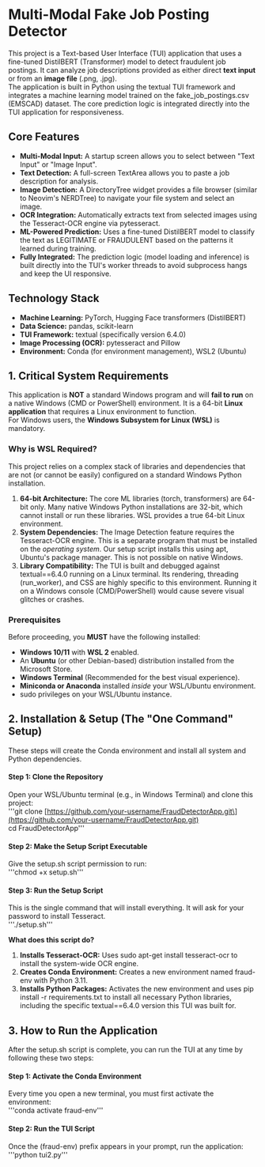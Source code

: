 # **Multi-Modal Fake Job Posting Detector**

This project is a Text-based User Interface (TUI) application that uses a fine-tuned DistilBERT (Transformer) model to detect fraudulent job postings. It can analyze job descriptions provided as either direct **text input** or from an **image file** (.png, .jpg).  
The application is built in Python using the textual TUI framework and integrates a machine learning model trained on the fake\_job\_postings.csv (EMSCAD) dataset. The core prediction logic is integrated directly into the TUI application for responsiveness.

## **Core Features**

* **Multi-Modal Input:** A startup screen allows you to select between "Text Input" or "Image Input".  
* **Text Detection:** A full-screen TextArea allows you to paste a job description for analysis.  
* **Image Detection:** A DirectoryTree widget provides a file browser (similar to Neovim's NERDTree) to navigate your file system and select an image.  
* **OCR Integration:** Automatically extracts text from selected images using the Tesseract-OCR engine via pytesseract.  
* **ML-Powered Prediction:** Uses a fine-tuned DistilBERT model to classify the text as LEGITIMATE or FRAUDULENT based on the patterns it learned during training.  
* **Fully Integrated:** The prediction logic (model loading and inference) is built directly into the TUI's worker threads to avoid subprocess hangs and keep the UI responsive.

## **Technology Stack**

* **Machine Learning:** PyTorch, Hugging Face transformers (DistilBERT)  
* **Data Science:** pandas, scikit-learn  
* **TUI Framework:** textual (specifically version 6.4.0)  
* **Image Processing (OCR):** pytesseract and Pillow  
* **Environment:** Conda (for environment management), WSL2 (Ubuntu)

## **1\. Critical System Requirements**

This application is **NOT** a standard Windows program and will **fail to run** on a native Windows (CMD or PowerShell) environment. It is a 64-bit **Linux application** that requires a Linux environment to function.  
For Windows users, the **Windows Subsystem for Linux (WSL)** is mandatory.

### **Why is WSL Required?**

This project relies on a complex stack of libraries and dependencies that are not (or cannot be easily) configured on a standard Windows Python installation.

1. **64-bit Architecture:** The core ML libraries (torch, transformers) are 64-bit only. Many native Windows Python installations are 32-bit, which cannot install or run these libraries. WSL provides a true 64-bit Linux environment.  
2. **System Dependencies:** The Image Detection feature requires the Tesseract-OCR engine. This is a separate program that must be installed on the *operating system*. Our setup script installs this using apt, Ubuntu's package manager. This is not possible on native Windows.  
3. **Library Compatibility:** The TUI is built and debugged against textual==6.4.0 running on a Linux terminal. Its rendering, threading (run\_worker), and CSS are highly specific to this environment. Running it on a Windows console (CMD/PowerShell) would cause severe visual glitches or crashes.

### **Prerequisites**

Before proceeding, you **MUST** have the following installed:

* **Windows 10/11** with **WSL 2** enabled.  
* An **Ubuntu** (or other Debian-based) distribution installed from the Microsoft Store.  
* **Windows Terminal** (Recommended for the best visual experience).  
* **Miniconda or Anaconda** installed *inside* your WSL/Ubuntu environment.  
* sudo privileges on your WSL/Ubuntu instance.

## **2\. Installation & Setup (The "One Command" Setup)**

These steps will create the Conda environment and install all system and Python dependencies.

#### **Step 1: Clone the Repository**

Open your WSL/Ubuntu terminal (e.g., in Windows Terminal) and clone this project:  
'''git clone \[https://github.com/your-username/FraudDetectorApp.git\](https://github.com/your-username/FraudDetectorApp.git)  
cd FraudDetectorApp'''

#### **Step 2: Make the Setup Script Executable**

Give the setup.sh script permission to run:  
'''chmod \+x setup.sh'''

#### **Step 3: Run the Setup Script**

This is the single command that will install everything. It will ask for your password to install Tesseract.  
'''./setup.sh'''

**What does this script do?**

1. **Installs Tesseract-OCR:** Uses sudo apt-get install tesseract-ocr to install the system-wide OCR engine.  
2. **Creates Conda Environment:** Creates a new environment named fraud-env with Python 3.11.  
3. **Installs Python Packages:** Activates the new environment and uses pip install \-r requirements.txt to install all necessary Python libraries, including the specific textual==6.4.0 version this TUI was built for.

## **3\. How to Run the Application**

After the setup.sh script is complete, you can run the TUI at any time by following these two steps:

#### **Step 1: Activate the Conda Environment**

Every time you open a new terminal, you must first activate the environment:  
'''conda activate fraud-env'''

#### **Step 2: Run the TUI Script**

Once the (fraud-env) prefix appears in your prompt, run the application:  
'''python tui2.py'''  
